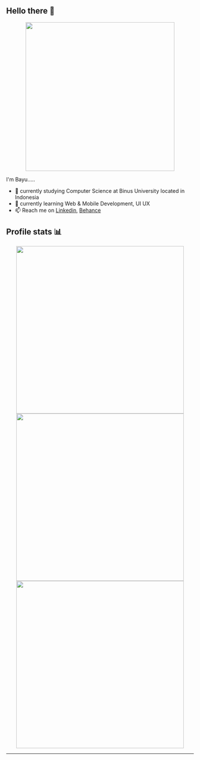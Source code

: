 ## Hello there 👋


<p align="center">
  <img width="400" src="https://media.giphy.com/media/12mRllHWXpt4M8/giphy.gif">
</p>

I'm Bayu.....

- 🔭 currently studying Computer Science at Binus University located in Indonesia
- 🌱 currently learning Web & Mobile Development, UI UX
- 📫 Reach me on [Linkedin](https://www.linkedin.com/in/bayu-ferdiman), [Behance](https://www.behance.net/bayuferdiman)


## Profile stats 📊

<div align="center">
    <img width="450" src="https://github-readme-streak-stats.herokuapp.com/?user=frdmn12&theme=dark">
</div>
<div align="center">
    <img width="450" src="https://github-readme-stats.vercel.app/api?username=frdmn12&theme=dark">
    
</div>
<div align="center">
    <img width="450" src="https://github-readme-stats.vercel.app/api/top-langs/?username=frdmn12&layout=compact&theme=dark">
</div>

--------

